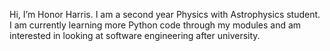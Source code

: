 Hi, I’m Honor Harris. I am a second year Physics with Astrophysics student. 
I am currently learning more Python code through my modules and am interested in looking at software engineering after university.

